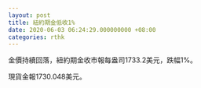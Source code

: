 ```yaml
---
layout: post
title: 紐約期金低收1%
date: 2020-06-03 06:24:29.000000000 +08:00
categories: rthk
---
```


金價持續回落，紐約期金收市報每盎司1733.2美元，跌幅1%。

現貨金報1730.048美元。

